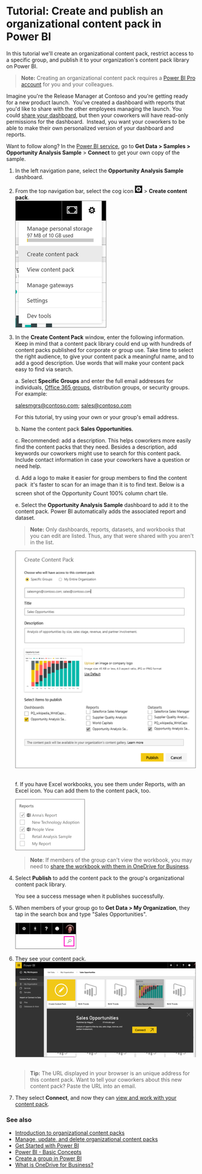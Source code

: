 <properties 
   pageTitle="Tutorial: create and publish an organizational content pack"
   description="Tutorial: create and publish an organizational content pack in Power BI"
   services="powerbi" 
   documentationCenter="" 
   authors="maggiesMSFT" 
   manager="mblythe" 
   editor=""
   tags=""
   qualityFocus="no"
   qualityDate=""/>
 
<tags
   ms.service="powerbi"
   ms.devlang="NA"
   ms.topic="article"
   ms.tgt_pltfrm="NA"
   ms.workload="powerbi"
   ms.date="01/28/2016"
   ms.author="maggies"/>

# Tutorial: Create and publish an organizational content pack in Power BI 

In this tutorial we'll create an organizational content pack, restrict access to a specific group, and publish it to your organization's content pack library on Power BI.

>**Note:** Creating an organizational content pack requires a [Power BI Pro account](https://powerbi.microsoft.com/pricing) for you and your colleagues.

Imagine you're the Release Manager at Contoso and you're getting ready for a new product launch.  You've created a dashboard with reports that you'd like to share with the other employees managing the launch. You could [share your dashboard](powerbi-service-share-unshare-dashboard.md), but then your coworkers will have read-only permissions for the dashboard.  Instead, you want your coworkers to be able to make their own personalized version of your dashboard and reports. 

Want to follow along? In the [Power BI service](https://powerbi.com), go to **Get Data > Samples > Opportunity Analysis Sample** > **Connect** to get your own copy of the sample. 

1.  In the left navigation pane, select the **Opportunity Analysis Sample** dashboard.

2.  From the top navigation bar, select the cog icon ![](media/powerbi-service-organizational-content-pack-tutorial-create-and-publish/cog.png) > **Create content pack**.    
    ![](media/powerbi-service-organizational-content-pack-tutorial-create-and-publish/pbi_create_contpk.png)

2.  In the **Create Content Pack** window, enter the following information.  Keep in mind that a content pack library could end up with hundreds of content packs published for corporate or group use. Take time to select the right audience, to give your content pack a meaningful name, and to add a good description.  Use words that will make your content pack easy to find via search.

    a.  Select **Specific Groups** and enter the full email addresses for individuals, [Office 365 groups](https://support.office.com/article/Create-a-group-in-Office-365-7124dc4c-1de9-40d4-b096-e8add19209e9), distribution groups, or security groups. For example:

	salesmgrs@contoso.com; sales@contoso.com

	For this tutorial, try using your own or your group's email address.

    b.  Name the content pack **Sales Opportunities**.

	c.  Recommended: add a description. This helps coworkers more easily find the content packs that they need. Besides a description, add keywords our coworkers might use to search for this content pack. Include contact information in case your coworkers have a question or need help.

	d.  Add a logo to make it easier for group members to find the content pack &#151; it's faster to scan for an image than it is to find text. Below is a screen shot of the Opportunity Count 100% column chart tile.

	e.  Select the **Opportunity Analysis Sample** dashboard to add it to the content pack.  Power BI automatically adds the associated report and dataset. 

	>**Note:**  Only dashboards, reports, datasets, and workbooks that you can edit are listed. Thus, any that were shared with you aren't in the list.

       ![](media/powerbi-service-organizational-content-pack-tutorial-create-and-publish/cpwindow.png) 

	f. If you have Excel workbooks, you see them under Reports, with an Excel icon. You can add them to the content pack, too.
		
      ![](media/powerbi-service-organizational-content-pack-tutorial-create-and-publish/PBI_OrgContPkExcel.png)

	>**Note**: If members of the group can't view the workbook, you may need to [share the workbook with them in OneDrive for Business](https://support.office.com/en-us/article/Share-documents-or-folders-in-Office-365-1fe37332-0f9a-4719-970e-d2578da4941c).

3.  Select **Publish** to add the content pack to the group's organizational content pack library.  

	You see a success message when it publishes successfully. 

4.  When members of your group go to **Get Data > My Organization**, they tap in the search box and type "Sales Opportunities".

	![](media/powerbi-service-organizational-content-pack-tutorial-create-and-publish/cp_searchbox.png) 

5.  They see your content pack.  
	![](media/powerbi-service-organizational-content-pack-tutorial-create-and-publish/cp_contentpack.png) 

	>**Tip:** The URL displayed in your browser is an unique address for this content pack.  Want to tell your coworkers about this new content pack?  Paste the URL into an email.

6.  They select **Connect**, and now they can [view and work with your content pack](powerbi-service-organizational-content-packs-use-and-work-with.md). 

### See also  
-  [Introduction to organizational content packs](powerbi-service-organizational-content-packs-introduction.md)  
-  [Manage, update, and delete organizational content packs](powerbi-service-organizational-content-packs-manage-update-delete.md)  
-  [Get Started with Power BI](powerbi-service-get-started.md)  
-  [Power BI - Basic Concepts](powerbi-service-basic-concepts.md)  
-  [Create a group in Power BI](powerbi-service-create-a-group-in-power-bi.md)  
-  [What is OneDrive for Business?](https://support.office.com/en-us/article/What-is-OneDrive-for-Business-187f90af-056f-47c0-9656-cc0ddca7fdc2)